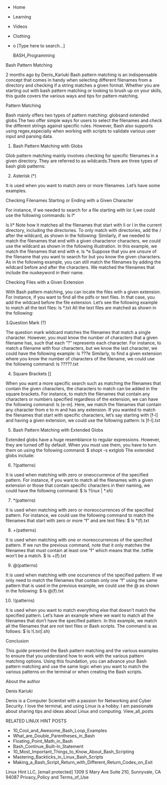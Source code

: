 





















































* Home
* Learning
* Videos
* Clothing
*
  o [Type here to search...]


   BASH_Programming


Bash Pattern Matching

2 months ago
by Denis_Kariuki
Bash pattern matching is an indispensable concept that comes in handy when
selecting different filenames from a directory and checking if a string matches
a given format. Whether you are starting out with bash pattern matching or
looking to brush up on your skills, this guide covers the various ways and tips
for pattern matching.

Pattern Matching

Bash mainly offers two types of pattern matching: globsand extended globs.The
two offer simple ways for users to select the filenames and check the different
strings against specific rules. However, Bash also supports using
regex,especially when working with scripts to validate various user input and
parsing data.

1. Bash Pattern Matching with Globs

Glob pattern matching mainly involves checking for specific filenames in a
given directory. They are referred to as wildcards.There are three types of
bash glob patterns:

2. Asterisk (*)

It is used when you want to match zero or more filenames.
Let’s have some examples.

Checking Filenames Starting or Ending with a Given Character

For instance, if we needed to search for a file starting with lor li,we could
use the following commands:
ls l*

ls li*
Note how it matches all the filenames that start with li or l in the current
directory, including the directories.
To only match with directories, add the / after the wildcard, as shown in the
following:
Similarly, if we needed to match the filenames that end with a given
characteror characters, we could use the wildcard as shown in the following
illustration. In this example, we match the filenames that end with e.
ls *e
Suppose that you are unsure of the filename that you want to search for but you
know the given characters. As in the following example, you can still match the
filenames by adding the wildcard before and after the characters.
We matched the filenames that include the nuxkeyword in their name.

Checking Files with a Given Extension

With Bash pattern matching, you can locate the files with a given extension.
For instance, if you want to find all the pdfs or text files. In that case, you
add the wildcard before the file extension. Let’s see the following example to
match all the text files:
ls *.txt
All the text files are matched as shown in the following:

3.Question Mark (?)

The question mark wildcard matches the filenames that match a single character.
However, you must know the number of characters that a given filename has, such
that each “?” represents each character.
For instance, to match a filename with four characters, but we know the last
character, we could have the following example:
ls ???e
Similarly, to find a given extension where you know the number of characters of
the filename, we could use the following command:
ls ?????.txt

4. Square Brackets []

When you want a more specific search such as matching the filenames that
contain the given characters, the characters to match can be added in the
square brackets.
For instance, to match the filenames that contain any characters or numbers
specified regardless of the extension, we can have the following command:
ls [e-m]*.*
Here, we match the filenames that contain any character from e to m and has any
extension.
If you wanted to match the filenames that start with specific characters, let’s
say starting with [f-l] and having a given extension, we could use the
following pattern:
ls [f-l]*.txt*

5. Bash Pattern Matching with Extended Globs

Extended globs have a huge resemblance to regular expressions. However, they
are turned off by default. When you must use them, you have to turn them on
using the following command:
$ shopt -s extglob
The extended globs include:

6. ?(patterns)

It is used when matching with zero or oneoccurrence of the specified pattern.
For instance, if you want to match all the filenames with a given extension or
those that contain specific characters in their naming, we could have the
following command:
$ ls ?(*nux* | *.sh)

7. *(patterns)

It is used when matching with zero or moreoccurrences of the specified pattern.
For instance, we could use the following command to match the filenames that
start with zero or more “f” and are text files:
$ ls *(f).txt

8. +(patterns)

It is used when matching with one or moreoccurrences of the specified pattern.
If we run the previous command, note that it only matches the filenames that
must contain at least one “f” which means that the .txtfile won’t be a match.
$ ls +(f).txt

9. @(patterns)

It is used when matching with one occurrence of the specified pattern.
If we only need to match the filenames that contain only one “f” using the same
pattern that is used in the previous example, we could use the @ as shown in
the following:
$ ls @(f).txt

10. !(patterns)

It is used when you want to match everything else that doesn’t match the
specified pattern.
Let’s have an example where we want to match all the filenames that don’t have
the specified pattern. In this example, we match all the filenames that are not
text files or Bash scripts. The command is as follows:
$ ls !(*.txt|*.sh)

Conclusion

This guide presented the Bash pattern matching and the various examples to
ensure that you understand how to work with the various pattern matching
options. Using this foundation, you can advance your Bash pattern matching and
use the same logic when you want to match the various patterns on the terminal
or when creating the Bash scripts.


About the author


Denis Kariuki

Denis is a Computer Scientist with a passion for Networking and Cyber Security.
I love the terminal, and using Linux is a hobby. I am passionate about sharing
tips and ideas about Linux and computing.
View_all_posts

RELATED LINUX HINT POSTS


* 10_Cool_and_Awesome_Bash_Loop_Examples
* What_are_Double_Parentheses_in_Bash
* Floating_Point_Math_in_Bash
* Bash_Continue_Built-In_Statement
* 10_Most_Important_Things_to_Know_About_Bash_Scripting
* Mastering_Backticks_in_Linux_Bash_Scripts
* Making_a_Bash_Script_Return_with_Different_Return_Codes_on_Exit

Linux Hint LLC, [email protected]
1309 S Mary Ave Suite 210, Sunnyvale, CA 94087
 Privacy_Policy and Terms_of_Use
